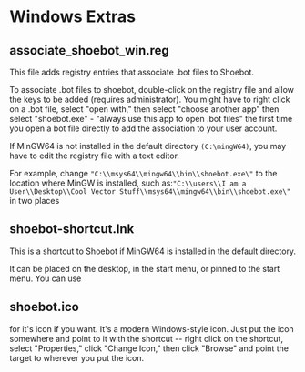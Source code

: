 Windows Extras
==============

associate_shoebot_win.reg
-------------------------

This file adds registry entries that associate .bot files to Shoebot.

To associate .bot files to shoebot, double-click on the registry file and allow the keys to be added (requires administrator).
You might have to right click on a .bot file, select "open with," then select "choose another app" then select "shoebot.exe" - "always use this app to open .bot files" the first time you open a bot file directly to add the association to your user account.

If MinGW64 is not installed in the default directory `(C:\mingW64)`, you may have to edit the registry file with a text editor.

For example, change `"C:\\msys64\\mingw64\\bin\\shoebot.exe\"` to the location where MinGW is installed, such as:`"C:\\users\\I am a User\\Desktop\\Cool Vector Stuff\\msys64\\mingw64\\bin\\shoebot.exe\"` in two places

shoebot-shortcut.lnk
--------------------

This is a shortcut to Shoebot if MinGW64 is installed in the default directory.

It can be placed on the desktop, in the start menu, or pinned to the start menu. You can use 

shoebot.ico
-----------
for it's icon if you want. It's a modern Windows-style icon. Just put the icon somewhere and point to it with the shortcut -- right click on the shortcut, select "Properties," click "Change Icon," then click "Browse" and point the target to wherever you put the icon.






